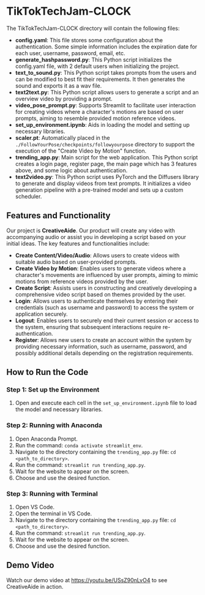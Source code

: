 # TikTokTechJam-CLOCK

The TikTokTechJam-CLOCK directory will contain the following files:

- **config.yaml**: This file stores some configuration about the authentication. Some simple information includes the expiration date for each user, username, password, email, etc.
- **generate_hashpassword.py**: This Python script initializes the config.yaml file, with 2 default users when initializing the project.
- **text_to_sound.py**: This Python script takes prompts from the users and can be modified to best fit their requirements. It then generates the sound and exports it as a wav file.
- **text2text.py**: This Python script allows users to generate a script and an overview video by providing a prompt.
- **video_pose_prompt.py**: Supports Streamlit to facilitate user interaction for creating videos where a character's motions are based on user prompts, aiming to resemble provided motion reference videos.
- **set_up_environment.ipynb**: Aids in loading the model and setting up necessary libraries.
- **scaler.pt**: Automatically placed in the `./FollowYourPose/checkpoints/followyourpose` directory to support the execution of the "Create Video by Motion" function.
- **trending_app.py**: Main script for the web application. This Python script creates a login page, register page, the main page which has 3 features above, and some logic about authentication.
- **text2video.py**: This Python script uses PyTorch and the Diffusers library to generate and display videos from text prompts. It initializes a video generation pipeline with a pre-trained model and sets up a custom scheduler.

## Features and Functionality

Our project is **CreativeAide**. Our product will create any video with accompanying audio or assist you in developing a script based on your initial ideas. The key features and functionalities include:

- **Create Content/Video/Audio**: Allows users to create videos with suitable audio based on user-provided prompts.
- **Create Video by Motion**: Enables users to generate videos where a character's movements are influenced by user prompts, aiming to mimic motions from reference videos provided by the user.
- **Create Script**: Assists users in constructing and creatively developing a comprehensive video script based on themes provided by the user.
- **Login**: Allows users to authenticate themselves by entering their credentials (such as username and password) to access the system or application securely.
- **Logout**: Enables users to securely end their current session or access to the system, ensuring that subsequent interactions require re-authentication.
- **Register**: Allows new users to create an account within the system by providing necessary information, such as username, password, and possibly additional details depending on the registration requirements.

## How to Run the Code

### Step 1: Set up the Environment
1. Open and execute each cell in the `set_up_environment.ipynb` file to load the model and necessary libraries.

### Step 2: Running with Anaconda
1. Open Anaconda Prompt.
2. Run the command: `conda activate streamlit_env`.
3. Navigate to the directory containing the `trending_app.py` file: `cd <path_to_directory>`.
4. Run the command: `streamlit run trending_app.py`.
5. Wait for the website to appear on the screen.
6. Choose and use the desired function.

### Step 3: Running with Terminal
1. Open VS Code.
2. Open the terminal in VS Code.
3. Navigate to the directory containing the `trending_app.py` file: `cd <path_to_directory>`.
4. Run the command: `streamlit run trending_app.py`.
5. Wait for the website to appear on the screen.
6. Choose and use the desired function.
   
## Demo Video

Watch our demo video at https://youtu.be/USsZ90nLvO4 to see CreativeAide in action.
